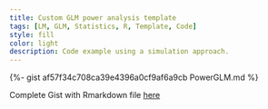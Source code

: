 ```yaml
---
title: Custom GLM power analysis template
tags: [LM, GLM, Statistics, R, Template, Code]
style: fill
color: light
description: Code example using a simulation approach.
---
```


<!-- <script src="https://gist.github.com/TCornulier/af57f34c708ca39e4396a0cf9af6a9cb.md.js"></script> -->

{%- gist af57f34c708ca39e4396a0cf9af6a9cb PowerGLM.md %}

Complete Gist with Rmarkdown file [here](https://gist.github.com/TCornulier/af57f34c708ca39e4396a0cf9af6a9cb)
